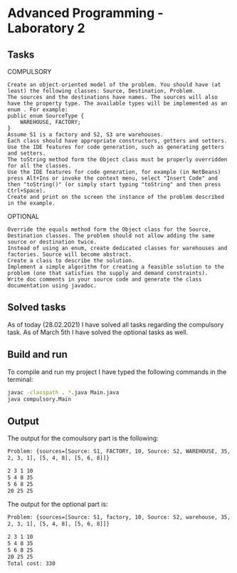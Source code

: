 # Advanced Programming - Laboratory 2

## Tasks

COMPULSORY
```text
Create an object-oriented model of the problem. You should have (at least) the following classes: Source, Destination, Problem.
The sources and the destinations have names. The sources will also have the property type. The available types will be implemented as an enum . For example:
public enum SourceType {
    WAREHOUSE, FACTORY;
}
Assume S1 is a factory and S2, S3 are warehouses.
Each class should have appropriate constructors, getters and setters.
Use the IDE features for code generation, such as generating getters and setters.
The toString method form the Object class must be properly overridden for all the classes.
Use the IDE features for code generation, for example (in NetBeans) press Alt+Ins or invoke the context menu, select "Insert Code" and then "toString()" (or simply start typing "toString" and then press Ctrl+Space).
Create and print on the screen the instance of the problem described in the example.

```
OPTIONAL
```text
Override the equals method form the Object class for the Source, Destination classes. The problem should not allow adding the same source or destination twice.
Instead of using an enum, create dedicated classes for warehouses and factories. Source will become abstract.
Create a class to describe the solution.
Implement a simple algorithm for creating a feasible solution to the problem (one that satisfies the supply and demand constraints).
Write doc comments in your source code and generate the class documentation using javadoc.
```

## Solved tasks

As of today (28.02.2021) I have solved all tasks regarding the compulsory task.
As of March 5th I have solved the optional tasks as well.
## Build and run

To compile and run my project I have typed the following commands in the terminal:
```bash
javac -classpath . *.java Main.java
java compulsory.Main
```

## Output
The output for the comoulsory part is the following:
```bash
Problem: {sources=[Source: S1, FACTORY, 10, Source: S2, WAREHOUSE, 35, Source: S3, WAREHOUSE, 25], destinations=[Destination: D1, 20, Destination: D2, 25, Destination: D3, 25], cost=[[
2, 3, 1], [5, 4, 8], [5, 6, 8]]}

2 3 1 10
5 4 8 35
5 6 8 25
20 25 25

```
The output for the optional part is:
```bash
Problem: {sources=[Source: S1, factory, 10, Source: S2, warehouse, 35, Source: S3, warehouse, 25], destinations=[Destination: D1, 20, Destination: D2, 25, Destination: D3, 25], cost=[[
2, 3, 1], [5, 4, 8], [5, 6, 8]]}

2 3 1 10
5 4 8 35
5 6 8 25
20 25 25
Total cost: 330

```